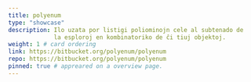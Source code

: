 ```yaml
---
title: polyenum
type: "showcase"
description: Ilo uzata por listigi poliominojn cele al subtenado de
             la esploroj en kombinatoriko de ĉi tiuj objektoj.
weight: 1 # card ordering
link: https://bitbucket.org/polyenum/polyenum
repo: https://bitbucket.org/polyenum/polyenum
pinned: true # appreared on a overview page.
---
```

